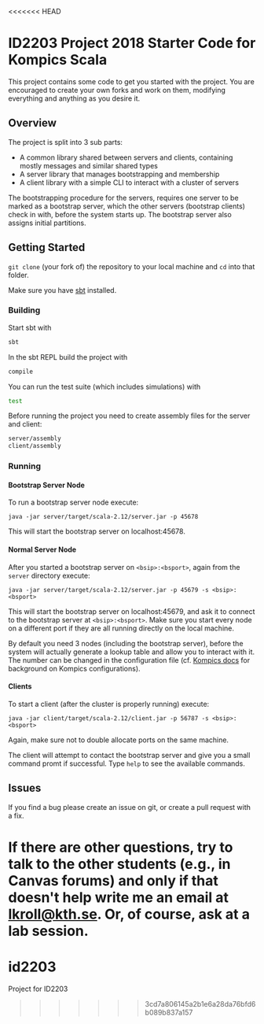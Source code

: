 <<<<<<< HEAD
# ID2203 Project 2018 Starter Code for Kompics Scala

This project contains some code to get you started with the project.
You are encouraged to create your own forks and work on them, modifying everything and anything as you desire it.

## Overview

The project is split into 3 sub parts:

- A common library shared between servers and clients, containing mostly messages and similar shared types
- A server library that manages bootstrapping and membership
- A client library with a simple CLI to interact with a cluster of servers

The bootstrapping procedure for the servers, requires one server to be marked as a bootstrap server, which the other servers (bootstrap clients) check in with, before the system starts up. The bootstrap server also assigns initial partitions.

## Getting Started

`git clone` (your fork of) the repository to your local machine and `cd` into that folder.

Make sure you have [sbt](https://www.scala-sbt.org/) installed.

### Building

Start sbt with

```bash
sbt
```

In the sbt REPL build the project with

```bash
compile
```

You can run the test suite (which includes simulations) with

```bash
test
```

Before running the project you need to create assembly files for the server and client:

```bash
server/assembly
client/assembly
```

### Running

#### Bootstrap Server Node
To run a bootstrap server node execute:

```
java -jar server/target/scala-2.12/server.jar -p 45678
```

This will start the bootstrap server on localhost:45678.

#### Normal Server Node
After you started a bootstrap server on `<bsip>:<bsport>`, again from the `server` directory execute:

```
java -jar server/target/scala-2.12/server.jar -p 45679 -s <bsip>:<bsport>
```
This will start the bootstrap server on localhost:45679, and ask it to connect to the bootstrap server at `<bsip>:<bsport>`.
Make sure you start every node on a different port if they are all running directly on the local machine.

By default you need 3 nodes (including the bootstrap server), before the system will actually generate a lookup table and allow you to interact with it.
The number can be changed in the configuration file (cf. [Kompics docs](http://kompics.sics.se/current/tutorial/networking/basic/basic.html#cleanup-config-files-classmatchers-and-assembly) for background on Kompics configurations).

#### Clients
To start a client (after the cluster is properly running) execute:

```
java -jar client/target/scala-2.12/client.jar -p 56787 -s <bsip>:<bsport>
```

Again, make sure not to double allocate ports on the same machine.

The client will attempt to contact the bootstrap server and give you a small command promt if successful. Type `help` to see the available commands.

## Issues
If you find a bug please create an issue on git, or create a pull request with a fix.

If there are other questions, try to talk to the other students (e.g., in Canvas forums) and only if that doesn't help write me an email at <lkroll@kth.se>. Or, of course, ask at a lab session.
=======
# id2203
Project for ID2203
>>>>>>> 3cd7a806145a2b1e6a28da76bfd6b089b837a157
